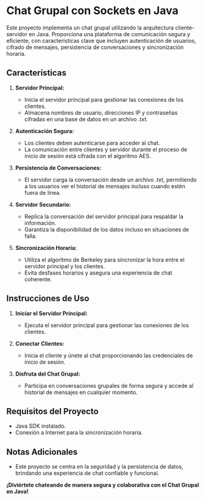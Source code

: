 # Chat Grupal con Sockets en Java

Este proyecto implementa un chat grupal utilizando la arquitectura cliente-servidor en Java. Proporciona una plataforma de comunicación segura y eficiente, con características clave que incluyen autenticación de usuarios, cifrado de mensajes, persistencia de conversaciones y sincronización horaria.

## Características

1. **Servidor Principal:**
   - Inicia el servidor principal para gestionar las conexiones de los clientes.
   - Almacena nombres de usuario, direcciones IP y contraseñas cifradas en una base de datos en un archivo .txt.

2. **Autenticación Segura:**
   - Los clientes deben autenticarse para acceder al chat.
   - La comunicación entre clientes y servidor durante el proceso de inicio de sesión está cifrada con el algoritmo AES.

3. **Persistencia de Conversaciones:**
   - El servidor carga la conversación desde un archivo .txt, permitiendo a los usuarios ver el historial de mensajes incluso cuando estén fuera de línea.

4. **Servidor Secundario:**
   - Replica la conversación del servidor principal para respaldar la información.
   - Garantiza la disponibilidad de los datos incluso en situaciones de falla.

5. **Sincronización Horaria:**
   - Utiliza el algoritmo de Berkeley para sincronizar la hora entre el servidor principal y los clientes.
   - Evita desfases horarios y asegura una experiencia de chat coherente.

## Instrucciones de Uso

1. **Iniciar el Servidor Principal:**
   - Ejecuta el servidor principal para gestionar las conexiones de los clientes.

2. **Conectar Clientes:**
   - Inicia el cliente y únete al chat proporcionando las credenciales de inicio de sesión.

3. **Disfruta del Chat Grupal:**
   - Participa en conversaciones grupales de forma segura y accede al historial de mensajes en cualquier momento.

## Requisitos del Proyecto

- Java SDK instalado.
- Conexión a Internet para la sincronización horaria.

## Notas Adicionales

- Este proyecto se centra en la seguridad y la persistencia de datos, brindando una experiencia de chat confiable y funcional.

**¡Diviértete chateando de manera segura y colaborativa con el Chat Grupal en Java!**
